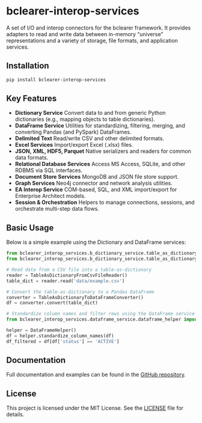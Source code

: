 # bclearer-interop-services

A set of I/O and interop connectors for the bclearer framework. It provides adapters to read and write data between in-memory “universe” representations and a variety of storage, file formats, and application services.

## Installation

```bash
pip install bclearer-interop-services
```

## Key Features

- **Dictionary Service**
  Convert data to and from generic Python dictionaries (e.g., mapping objects to table dictionaries).
- **DataFrame Service**
  Utilities for standardizing, filtering, merging, and converting Pandas (and PySpark) DataFrames.
- **Delimited Text**
  Read/write CSV and other delimited formats.
- **Excel Services**
  Import/export Excel (.xlsx) files.
- **JSON, XML, HDF5, Parquet**
  Native serializers and readers for common data formats.
- **Relational Database Services**
  Access MS Access, SQLite, and other RDBMS via SQL interfaces.
- **Document Store Services**
  MongoDB and JSON file store support.
- **Graph Services**
  Neo4j connector and network analysis utilities.
- **EA Interop Service**
  COM-based, SQL, and XML import/export for Enterprise Architect models.
- **Session & Orchestration**
  Helpers to manage connections, sessions, and orchestrate multi-step data flows.

## Basic Usage

Below is a simple example using the Dictionary and DataFrame services:

```python
from bclearer_interop_services.b_dictionary_service.table_as_dictionary_service import TableAsDictionaryFromCsvFileReader
from bclearer_interop_services.b_dictionary_service.table_as_dictionary_service import TableAsDictionaryToDataFrameConverter

# Read data from a CSV file into a table-as-dictionary
reader = TableAsDictionaryFromCsvFileReader()
table_dict = reader.read('data/example.csv')

# Convert the table-as-dictionary to a Pandas DataFrame
converter = TableAsDictionaryToDataFrameConverter()
df = converter.convert(table_dict)

# Standardize column names and filter rows using the DataFrame service
from bclearer_interop_services.dataframe_service.dataframe_helper import DataFrameHelper

helper = DataFrameHelper()
df = helper.standardize_column_names(df)
df_filtered = df[df['status'] == 'ACTIVE']
```

## Documentation

Full documentation and examples can be found in the [GitHub repository](https://github.com/OntoLedgy/ol_bclearer_pdk/tree/develop/libraries/interop_services).

## License

This project is licensed under the MIT License. See the [LICENSE](../../LICENSE) file for details.
